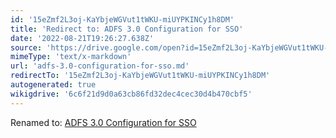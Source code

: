 ```yaml
---
id: '15eZmf2L3oj-KaYbjeWGVut1tWKU-miUYPKINCy1h8DM'
title: 'Redirect to: ADFS 3.0 Configuration for SSO'
date: '2022-08-21T19:26:27.638Z'
source: 'https://drive.google.com/open?id=15eZmf2L3oj-KaYbjeWGVut1tWKU-miUYPKINCy1h8DM'
mimeType: 'text/x-markdown'
url: 'adfs-3.0-configuration-for-sso.md'
redirectTo: '15eZmf2L3oj-KaYbjeWGVut1tWKU-miUYPKINCy1h8DM'
autogenerated: true
wikigdrive: '6c6f21d9d0a63cb86fd32dec4cec30d4b470cbf5'
---
```

Renamed to: [ADFS 3.0 Configuration for SSO](adfs-3.0-configuration-for-sso.md)
